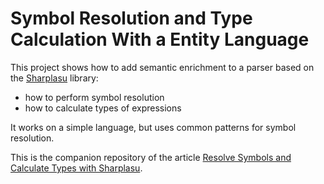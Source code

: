 # Symbol Resolution and Type Calculation With a Entity Language

This project shows how to add semantic enrichment to a parser based on the [Sharplasu](https://github.com/Strumenta/sharplasu) library:
- how to perform symbol resolution
- how to calculate types of expressions

It works on a simple language, but uses common patterns for symbol resolution.

This is the companion repository of the article [Resolve Symbols and Calculate Types with Sharplasu](https://tomassetti.me/resolve-symbols-and-calculate-types-with-sharplasu/).
